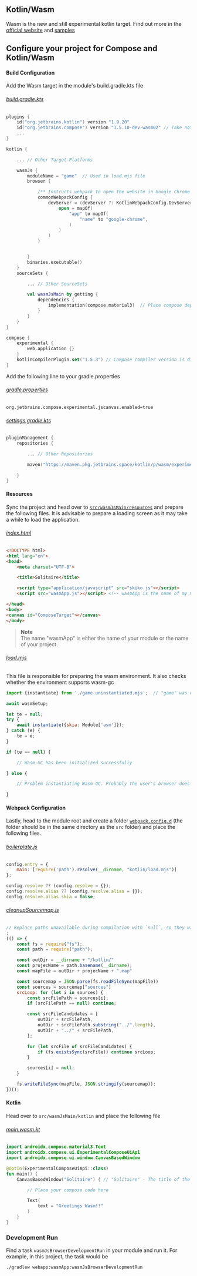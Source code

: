 ## Kotlin/Wasm

Wasm is the new and still experimental kotlin target. Find out more in the [official website](https://kotl.in/wasm)
and [samples](https://github.com/Kotlin/kotlin-wasm-examples/)

## Configure your project for Compose and Kotlin/Wasm

#### Build Configuration

Add the Wasm target in the module's build.gradle.kts file

###### [build.gradle.kts](../webapp/wasmApp/build.gradle.kts)

```kotlin
plugins {
    id("org.jetbrains.kotlin") version "1.9.20"
    id("org.jetbrains.compose") version "1.5.10-dev-wasm02" // Take note of the compose version
    ...
}

kotlin {

    ... // Other Target-Platforms

    wasmJs {
        moduleName = "game"  // Used in load.mjs file
        browser {

            /** Instructs webpack to open the website in Google Chrome */
            commonWebpackConfig {
                devServer = (devServer ?: KotlinWebpackConfig.DevServer()).copy(
                    open = mapOf(
                        "app" to mapOf(
                            "name" to "google-chrome",
                        )
                    )
                )
            }


        }
        binaries.executable()
    }
    sourceSets {

        ... // Other SourceSets

        val wasmJsMain by getting {
            dependencies {
                implementation(compose.material3)  // Place compose dependencies
            }
        }
    }
}

compose {
    experimental {
        web.application {}
    }
    kotlinCompilerPlugin.set("1.5.3") // Compose compiler version is different from compose gradle plugin version
}
```

Add the following line to your gradle.properties

###### [gradle.properties](../gradle.properties)

```
org.jetbrains.compose.experimental.jscanvas.enabled=true
```

###### [settings.gradle.kts](../settings.gradle.kts)

```kotlin
pluginManagement {
    repositories {

        ... // Other Repositories

        maven("https://maven.pkg.jetbrains.space/kotlin/p/wasm/experimental")

    }
}
```
#### Resources

Sync the project and head over to [`src/wasmJsMain/resources`](../webapp/wasmApp/src/wasmJsMain/resources) and prepare
the following files. It is advisable to prepare
a loading screen as it may take a while to load the application.

###### [index.html](../webapp/wasmApp/src/wasmJsMain/resources/index.html)

```html
<!DOCTYPE html>
<html lang="en">
<head>
    <meta charset="UTF-8">

    <title>Solitaire</title>

    <script type="application/javascript" src="skiko.js"></script>
    <script src="wasmApp.js"></script> <!-- wasmApp is the name of my module  -->

</head>
<body>
<canvas id="ComposeTarget"></canvas>
</body>
```

> **Note**  
> The name "wasmApp" is either the name of your module or the name of your project.

###### [load.mjs](../webapp/wasmApp/src/wasmJsMain/resources/load.mjs)

This file is responsible for preparing the wasm environment. It also checks whether the environment supports wasm-gc

```javascript
import {instantiate} from './game.uninstantiated.mjs';  // "game" was obtained from build.gradle.kts

await wasmSetup;

let te = null;
try {
    await instantiate({skia: Module['asm']});
} catch (e) {
    te = e;
}

if (te == null) {

    // Wasm-GC has been initialized successfully

} else {

    // Problem instantiating Wasm-GC. Probably the user's browser does not support Wasm-GC

}
```

#### Webpack Configuration

Lastly, head to the module root and create a folder [`webpack.config.d`](../webapp/wasmApp/webpack.config.d) (the folder
should be in the same directory as
the `src` folder) and place the following files.

###### [boilerplate.js](../webapp/wasmApp/webpack.config.d/biolerplate.js)

```javascript
config.entry = {
    main: [require('path').resolve(__dirname, "kotlin/load.mjs")]
};

config.resolve ?? (config.resolve = {});
config.resolve.alias ?? (config.resolve.alias = {});
config.resolve.alias.skia = false;

```

###### [cleanupSourcemap.js](../webapp/wasmApp/webpack.config.d/cleanupSourcemap.js)

```javascript
// Replace paths unavailable during compilation with `null`, so they will not be shown in devtools
;
(() => {
    const fs = require("fs");
    const path = require("path");

    const outDir = __dirname + "/kotlin/"
    const projecName = path.basename(__dirname);
    const mapFile = outDir + projecName + ".map"

    const sourcemap = JSON.parse(fs.readFileSync(mapFile))
    const sources = sourcemap["sources"]
    srcLoop: for (let i in sources) {
        const srcFilePath = sources[i];
        if (srcFilePath == null) continue;

        const srcFileCandidates = [
            outDir + srcFilePath,
            outDir + srcFilePath.substring("../".length),
            outDir + "../" + srcFilePath,
        ];

        for (let srcFile of srcFileCandidates) {
            if (fs.existsSync(srcFile)) continue srcLoop;
        }

        sources[i] = null;
    }

    fs.writeFileSync(mapFile, JSON.stringify(sourcemap));
})();
```

#### Kotlin

Head over to `src/wasmJsMain/kotlin` and place the following file

###### [main.wasm.kt](../webapp/wasmApp/src/wasmJsMain/kotlin/Main.wasm.kt)

```kotlin
import androidx.compose.material3.Text
import androidx.compose.ui.ExperimentalComposeUiApi
import androidx.compose.ui.window.CanvasBasedWindow

@OptIn(ExperimentalComposeUiApi::class)
fun main() {
    CanvasBasedWindow("Solitaire") { // "Solitaire" - The title of the webpage

        // Place your compose code here

        Text(
            text = "Greetings Wasm!!"
        )
    }
}
```

### Development Run

Find a task `wasmJsBrowserDevelopmentRun` in your module and run it. For example, in this project, the task would be

```shell
./gradlew webapp:wasmApp:wasmJsBrowserDevelopmentRun
```
